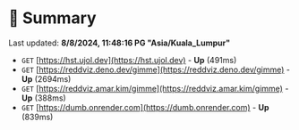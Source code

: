 # 📖 Summary
Last updated: **8/8/2024, 11:48:16 PG "Asia/Kuala_Lumpur"**

- `GET` [https://hst.ujol.dev](https://hst.ujol.dev) - **Up** (491ms)
- `GET` [https://reddviz.deno.dev/gimme](https://reddviz.deno.dev/gimme) - **Up** (2694ms)
- `GET` [https://reddviz.amar.kim/gimme](https://reddviz.amar.kim/gimme) - **Up** (388ms)
- `GET` [https://dumb.onrender.com](https://dumb.onrender.com) - **Up** (839ms)

